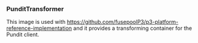 ### PunditTransformer

This image is used with https://github.com/fusepoolP3/p3-platform-reference-implementation and it provides a
transforming container for the Pundit client.

 

